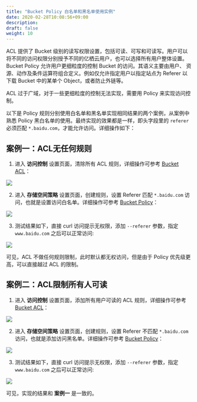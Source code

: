 ```yaml
---
title: "Bucket Policy 白名单和黑名单使用实例"
date: 2020-02-28T10:08:56+09:00
description:
draft: false
weight: 10
---
```


ACL 提供了 Bucket 级别的读写权限设置，包括可读、可写和可读写。用户可以将不同的访问权限分别授予不同的亿栖云用户，也可以选择所有用户整体设置。Bucket Policy 允许用户更细粒度的控制 Bucket 的访问。其语义主要由用户、 资源、动作及条件运算符组合定义。例如仅允许指定用户以指定站点为 Referer 以下载 Bucket 中的某单个 Object，或者防止外链等。

ACL 过于广域，对于一些更细粒度的控制无法实现，需要用 Policy 来实现访问控制。

以下是 Policy 规则分别使用白名单和黑名单实现相同结果的两个案例，从案例中熟悉 Policy 黑白名单的使用。最终实现的效果都是一样，即头字段里的 `referer` 必须匹配 `*.baidu.com`，才能允许访问。详细操作如下：

## 案例一：ACL无任何规则

1. 进入 **访问控制** 设置页面，清除所有 ACL 规则，详细操作可参考 [Bucket ACL](/storage/object-storage/manual/console/bucket_manage/access_control/#存储空间访问控制列表bucket-acl)：

![](/storage/object-storage/_images/policy1.png)

2. 进入 **存储空间策略** 设置页面，创建规则，设置 Referer 匹配 `*.baidu.com` 访问，也就是设置访问白名单。详细操作可参考 [Bucket Policy](/storage/object-storage/manual/console/bucket_manage/access_control/#存储空间策略bucket-policy)：

![](/storage/object-storage/_images/policy2.png)

3. 测试结果如下，直接 curl 访问提示无权限，添加 `--referer` 参数，指定 `www.baidu.com` 之后可以正常访问:

![](/storage/object-storage/_images/policy3.png)



可见，ACL 不做任何规则限制，此时默认都无权访问，但是由于 Policy 优先级更高，可以直接越过 ACL 的限制。



## 案例二：ACL限制所有人可读

1. 进入 **访问控制** 设置页面，添加所有用户可读的 ACL 规则，详细操作可参考 [Bucket ACL](/storage/object-storage/manual/console/bucket_manage/access_control/#存储空间访问控制列表bucket-acl)：

![](/storage/object-storage/_images/policy4.png)

2. 进入 **存储空间策略** 设置页面，创建规则，设置 Referer 不匹配 `*.baidu.com` 访问，也就是添加访问黑名单。详细操作可参考 [Bucket Policy](/storage/object-storage/manual/console/bucket_manage/access_control/#存储空间策略bucket-policy)：

![](/storage/object-storage/_images/policy5.png)

3. 测试结果如下，直接 curl 访问提示无权限，添加 `--referer` 参数，指定 `www.baidu.com` 之后可以正常访问:

![](/storage/object-storage/_images/policy6.png)


可见，实现的结果和 **案例一** 是一致的。

